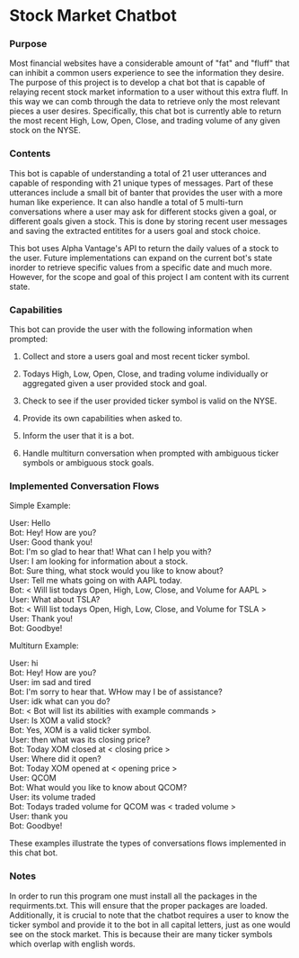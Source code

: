 # Stock Market Chatbot

### __Purpose__ ###

Most financial websites have a considerable amount of "fat" and "fluff" that can inhibit a common users experience to see the information they desire.  The purpose of this project is to develop a chat bot that is capable of relaying recent stock market information to a user without this extra fluff. In this way we can comb through the data to retrieve only the most relevant pieces a user desires. Specifically, this chat bot is currently able to return the most recent High, Low, Open, Close, and trading volume of any given stock on the NYSE.

### __Contents__ ### 

This bot is capable of understanding a total of 21 user utterances and capable of responding with 21 unique types of messages. Part of these utterances include a small bit of banter that provides the user with a more human like experience. It can also handle a total of 5 multi-turn conversations where a user may ask for different stocks given a goal, or different goals given a stock. This is done by storing recent user messages and saving the extracted entitites for a users goal and stock choice. 

This bot uses Alpha Vantage's API to return the daily values of a stock to the user. Future implementations can expand on the current bot's state inorder to retrieve specific values from a specific date and much more. However, for the scope and goal of this project I am content with its current state. 

### __Capabilities__ ### 

This bot can provide the user with the following information when prompted:

1. Collect and store a users goal and most recent ticker symbol.

2. Todays High, Low, Open, Close, and trading volume individually or aggregated given a user provided stock and goal.

3. Check to see if the user provided ticker symbol is valid on the NYSE.

4. Provide its own capabilities when asked to.

5. Inform the user that it is a bot.

6. Handle multiturn conversation when prompted with ambiguous ticker symbols or ambiguous stock goals.

### __Implemented Conversation Flows__ ### 

Simple Example:

User: Hello  
Bot: Hey! How are you?  
User: Good thank you!  
Bot: I'm so glad to hear that! What can I help you with?  
User: I am looking for information about a stock.  
Bot: Sure thing, what stock would you like to know about?  
User: Tell me whats going on with AAPL today.  
Bot: < Will list todays Open, High, Low, Close, and Volume for AAPL >  
User: What about TSLA?  
Bot: < Will list todays Open, High, Low, Close, and Volume for TSLA >  
User: Thank you!  
Bot: Goodbye!  
  
Multiturn Example:  
  
User: hi  
Bot: Hey! How are you?  
User: im sad and tired  
Bot: I'm sorry to hear that. WHow may I be of assistance?  
User: idk what can you do?  
Bot: < Bot will list its abilities with example commands >  
User: Is XOM a valid stock?  
Bot: Yes, XOM is a valid ticker symbol.  
User: then what was its closing price?  
Bot: Today XOM closed at < closing price >  
User: Where did it open?  
Bot: Today XOM opened at < opening price >  
User: QCOM  
Bot: What would you like to know about QCOM?  
User: its volume traded  
Bot: Todays traded volume for QCOM was < traded volume >  
User: thank you  
Bot: Goodbye!  
  
These examples illustrate the types of conversations flows implemented in this chat bot.  

### __Notes__ ###

In order to run this program one must install all the packages in the requirments.txt. This will ensure that the proper packages are loaded. Additionally, it is crucial to note that the chatbot requires a user to know the ticker symbol and provide it to the bot in all capital letters, just as one would see on the stock market. This is because their are many ticker symbols which overlap with english words. 
